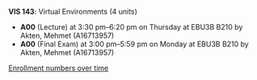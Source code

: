 **VIS 143**: Virtual Environments (4 units)

- **A00** (Lecture) at 3:30 pm–6:20 pm on Thursday at EBU3B B210 by Akten, Mehmet (A16713957)
- **A00** (Final Exam) at 3:00 pm–5:59 pm on Monday at EBU3B B210 by Akten, Mehmet (A16713957)

[Enrollment numbers over time](./VIS143.tsv)

